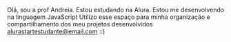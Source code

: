 Olá, sou a prof Andreia.
Estou estudando na Alura.
Estou me desenvolvendo na linguagem JavaScript
Utilizo esse espaço para minha organização e compartilhamento dos meu projetos desenvolvidos
alurastartestudante@email.com ::) 

